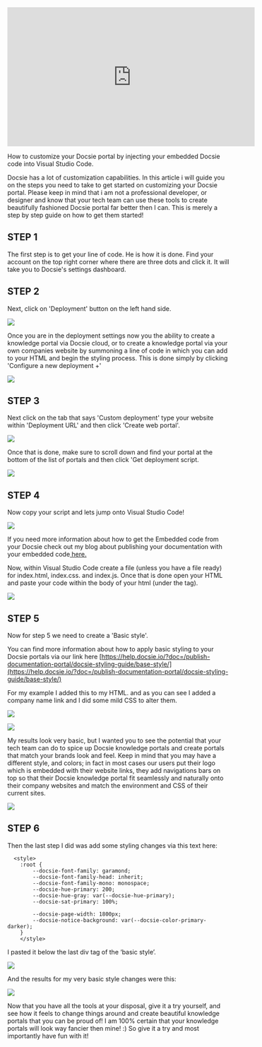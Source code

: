 <iframe width="560" height="315" src="https://www.youtube.com/embed/xRdJhd9SAV0" title="YouTube video player" frameborder="0" allow="accelerometer; autoplay; clipboard-write; encrypted-media; gyroscope; picture-in-picture" allowfullscreen></iframe>


How to customize your Docsie portal by injecting your embedded Docsie code into Visual Studio Code.

Docsie has a lot of customization capabilities. In this article i will guide you on the steps you need to take to get started on customizing your Docsie portal. Please keep in mind that i am not a professional developer, or designer and know that your tech team can use these tools to create beautifully fashioned Docsie portal far better then I can. This is merely a step by step guide on how to get them started!

## STEP 1

The first step is to get your line of code. He is how it is done. Find your account on the top right corner where there are three dots and click it. It will take you to Docsie's settings dashboard.

## STEP 2

Next, click on 'Deployment' button on the left hand side.

![](https://cdn.docsie.io/workspace_WxPJSQ5gsES8Bzjxy/doc_ydgtE07E6Rp4AMmKv/file_UNFgmrrV4LJRPPcLD/boo_OKQpsM12uk8DtYPzL/f551ad37-a3a0-78bb-f97a-1246d5d57899Snag_1113a5f7.png)

Once you are in the deployment settings now you the ability to create a knowledge portal via Docsie cloud, or to create a knowledge portal via your own companies website by summoning a line of code in which you can add to your HTML and begin the styling process. This is done simply by clicking 'Configure a new deployment +'

![](https://cdn.docsie.io/workspace_WxPJSQ5gsES8Bzjxy/doc_ydgtE07E6Rp4AMmKv/file_66sDikYE16JfYewXU/boo_OKQpsM12uk8DtYPzL/4a8b6dd2-03d2-5d7a-837d-e3afdbe66900Snag_11161d31.png)

## STEP 3

Next click on the tab that says 'Custom deployment' type your website within 'Deployment URL' and then click 'Create web portal'.

![](https://cdn.docsie.io/workspace_WxPJSQ5gsES8Bzjxy/doc_ydgtE07E6Rp4AMmKv/file_6CGgetG9GizkqY87p/boo_OKQpsM12uk8DtYPzL/4b102fcb-a424-8966-1f92-59b56e14241dimage.png)

Once that is done, make sure to scroll down and find your portal at the bottom of the list of portals and then click 'Get deployment script.



![](https://cdn.docsie.io/workspace_WxPJSQ5gsES8Bzjxy/doc_ydgtE07E6Rp4AMmKv/file_el02yIrEUA3rf28CG/boo_OKQpsM12uk8DtYPzL/a64fc5d5-4e2c-9c6a-8325-6ed88a291db3Snag_1119813c.png)



## STEP 4

Now copy your script and lets jump onto Visual Studio Code!

![](https://cdn.docsie.io/workspace_WxPJSQ5gsES8Bzjxy/doc_ydgtE07E6Rp4AMmKv/file_a3ExYoQ3yZSLnkf4y/boo_OKQpsM12uk8DtYPzL/1a26f697-45e9-b0c4-53d2-8ad808b8d49fSnag_111a44da.png)

If you need more information about how to get the Embedded code from your Docsie check out my blog about publishing your documentation with your embedded code[ here.](https://www.docsie.io/blog/articles/publishing-product-documentation-with-docsie/)

Now, within Visual Studio Code create a file (unless you have a file ready) for index.html, index.css. and index.js. Once that is done open your HTML and paste your code within the body of your html (under the </head> tag).

![](https://cdn.docsie.io/workspace_WxPJSQ5gsES8Bzjxy/doc_ydgtE07E6Rp4AMmKv/file_ss2981O27UrVWVfrx/boo_OKQpsM12uk8DtYPzL/64bda798-9915-3b7b-274f-dc707b9118a2Snag_111c041e.png)

## STEP 5

Now for step 5 we need to create a 'Basic style'.

You can find more information about how to apply basic styling to your Docsie portals via our link here [https://help.docsie.io/?doc=/publish-documentation-portal/docsie-styling-guide/base-style/](https://help.docsie.io/?doc=/publish-documentation-portal/docsie-styling-guide/base-style/)

For my example I added this to my HTML. and as you can see I added a company name link and I did some mild CSS to alter them.

![](https://cdn.docsie.io/workspace_WxPJSQ5gsES8Bzjxy/doc_ydgtE07E6Rp4AMmKv/file_xg25e1fVbKEZbjJYl/boo_OKQpsM12uk8DtYPzL/a49b8d34-7911-10aa-741a-781224f57212Snag_1122dccd.png)

![](https://cdn.docsie.io/workspace_WxPJSQ5gsES8Bzjxy/doc_ydgtE07E6Rp4AMmKv/file_fRoPLO0Df6JhTcf2h/boo_OKQpsM12uk8DtYPzL/7c668c24-8d5e-8fdf-5b2a-ad93de3b313cSnag_11238581.png)

My results look very basic, but I wanted you to see the potential that your tech team can do to spice up Docsie knowledge portals and create portals that match your brands look and feel. Keep in mind that you may have a different style, and colors; in fact in most cases our users put their logo which is embedded with their website links, they add navigations bars on top so that their Docsie knowledge portal fit seamlessly and naturally onto their company websites and match the environment and CSS of their current sites.

![](https://cdn.docsie.io/workspace_WxPJSQ5gsES8Bzjxy/doc_ydgtE07E6Rp4AMmKv/file_StvlIomWiDjQ8wV0h/boo_OKQpsM12uk8DtYPzL/e02de6be-1990-cbe1-7078-4e477ec4a6d9Snag_112473e8.png)

## STEP 6

Then the last step I did was add some styling changes via this text here:

```
  <style>
    :root {
        --docsie-font-family: garamond;
        --docsie-font-family-head: inherit;
        --docsie-font-family-mono: monospace;
        --docsie-hue-primary: 200;
        --docsie-hue-gray: var(--docsie-hue-primary);
        --docsie-sat-primary: 100%;
     
        --docsie-page-width: 1800px;   
        --docsie-notice-background: var(--docsie-color-primary-darker);
    }
    </style>

```
I pasted it below the last div tag of the ‘basic style’.

![](https://cdn.docsie.io/workspace_WxPJSQ5gsES8Bzjxy/doc_ydgtE07E6Rp4AMmKv/file_ORs7jTN5WvXJ7VkuB/boo_OKQpsM12uk8DtYPzL/4cc0127b-2bca-4d38-3040-864b8f5054fdSnag_112741dd.png)

And the results for my very basic style changes were this:

![](https://cdn.docsie.io/workspace_WxPJSQ5gsES8Bzjxy/doc_ydgtE07E6Rp4AMmKv/file_uCSLHwdeVry8finx8/boo_OKQpsM12uk8DtYPzL/82ffd090-9575-e89b-b0ed-16f4af08a405Snag_1127954c.png)

Now that you have all the tools at your disposal, give it a try yourself, and see how it feels to change things around and create beautiful knowledge portals that you can be proud of! I am 100% certain that your knowledge portals will look way fancier then mine! :) So give it a try and most importantly have fun with it!



